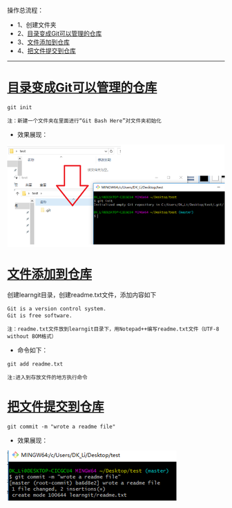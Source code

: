 操作总流程：
- 1、创建文件夹
- 2、[目录变成Git可以管理的仓库](#git-01)
- 3、[文件添加到仓库](#git-02)
- 4、[把文件提交到仓库](#git-03)

----------

# <a name="git-01" href="#" >目录变成Git可以管理的仓库</a>
```shell
git init
```
`注：新建一个文件夹在里面进行“Git Bash Here”对文件夹初始化`

- 效果展现：

![](image/3-1.png)

# <a name="git-02" href="#" >文件添加到仓库</a>
创建learngit目录，创建readme.txt文件，添加内容如下

```shell
Git is a version control system.
Git is free software.
```

`注：readme.txt文件放到learngit目录下，用Notepad++编写readme.txt文件（UTF-8 without BOM格式）`

- 命令如下：

```shell
git add readme.txt
```

`注:进入到存放文件的地方执行命令`

# <a name="git-03" href="#" >把文件提交到仓库</a>
```shell
git commit -m "wrote a readme file"
```

- 效果展现：

![image](image/3-2.png)